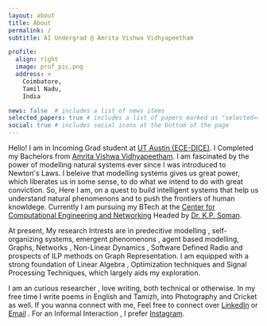 ```yaml
---
layout: about
title: About
permalink: /
subtitle: AI Undergrad @ Amrita Vishwa Vidhyapeetham

profile:
  align: right
  image: prof_pic.png
  address: >
    Coimbatore,
    Tamil Nadu,
    India

news: false  # includes a list of news items
selected_papers: true # includes a list of papers marked as "selected={true}"
social: true # includes social icons at the bottom of the page
---
```


Hello! I am in Incoming Grad student at [UT Austin (ECE-DICE)](https://www.ece.utexas.edu/). I Completed my Bachelors from [Amrita Vishwa Vidhyapeetham](https://amrita.edu/). I am fascinated by the power of modelling natural systems ever since I was introduced to Newton's Laws. I beleive that modelling systems gives us great power, which liberates us in some sense, to do what we intend to do with great conviction. So, Here I am, on a quest to build intelligent systems that help us understand natural phenomenons and to push the frontiers of human  knowldege. Currently I am pursuing my BTech at the [Center for Computational Engineering and Networking](https://amrita.edu/center/computational-engineering-and-networking/) Headed by [Dr. K.P. Soman](https://scholar.google.co.in/citations?user=R_zpXOkAAAAJ&hl=en).

At present, My research Intrests are in predecitive modelling , self-organizing systems, emergent phenomenons , agent based modelling, Graphs, Networks , Non-Linear Dynamics , Software Defined Radio and prospects of ILP methods on Graph Representation.  I am equipped with a strong foundation of Linear Algebra , Optimization techniques and Signal Processing Techniques, which largely aids my exploration. 

I am an curious researcher , love writing, both technical or otherwise. In my free time I write poems in English and Tamizh, into Photography and Cricket as well. If you wanna connect with me, Feel free to connect over [LinkedIn](https://www.linkedin.com/in/aadharsh-aadhithya-9a6982149/) or [Email](mailto:aadharshaadhithya@gmail.com) . For an Informal Interaction , I prefer [Instagram](https://www.instagram.com/aadharsh_aadhithya/). 


